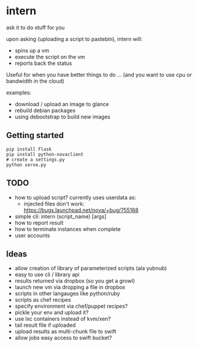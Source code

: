 intern
======

ask it to do stuff for you

upon asking (uploading a script to pastebin), intern will:

 * spins up a vm
 * execute the script on the vm
 * reports back the status

Useful for when you have better things to do ...  (and you want to use cpu or
bandwidth in the cloud)

examples:

 * download / upload an image to glance
 * rebuild debian packages
 * using debootstrap to build new images

Getting started
---------------

    pip install Flask
    pip install python-novaclient
    # create a settings.py
    python serve.py


TODO
----

 * how to upload script? currently uses userdata as:
   * injected files don't work: https://bugs.launchpad.net/nova/+bug/755168
 * simple cli: intern (script_name) [args]
 * how to report result
 * how to terminate instances when complete
 * user accounts

Ideas
-----

 * allow creation of library of parameterized scripts (ala yubnub)
 * easy to use cli / library api
 * results returned via dropbox (so you get a growl)
 * launch new vm via dropping a file in dropbox
 * scripts in other langauges like python/ruby
 * scripts as chef recipes
 * specify environment via chef/puppet recipes?
 * pickle your env and upload it?
 * use lxc containers instead of kvm/xen?
 * tail result file if uploaded
 * upload results as multi-chunk file to swift
 * allow jobs easy access to swift bucket?
